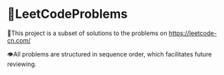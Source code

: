 # 🎈LeetCodeProblems
📑This project is a subset of solutions to the problems on https://leetcode-cn.com/

👁All problems are structured in sequence order, which facilitates future reviewing.